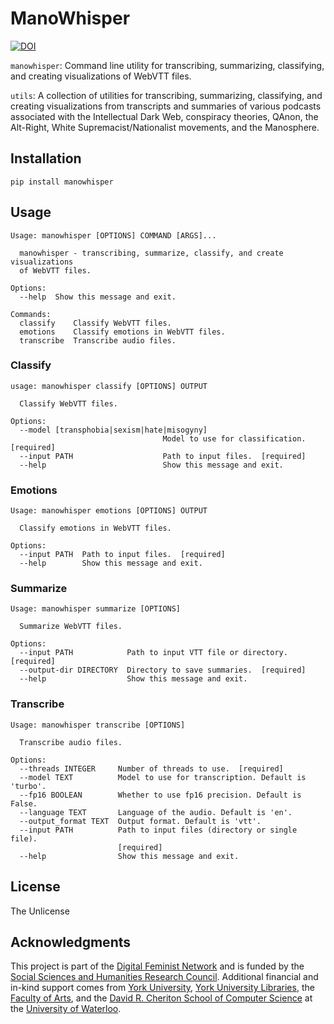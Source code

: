 # ManoWhisper

[![DOI](https://zenodo.org/badge/DOI/10.5281/zenodo.15287350.svg)](https://doi.org/10.5281/zenodo.15287350)

`manowhisper`: Command line utility for transcribing, summarizing, classifying, and creating visualizations of WebVTT files.

`utils`: A collection of utilities for transcribing, summarizing, classifying, and creating visualizations from transcripts and summaries of various podcasts associated with the Intellectual Dark Web, conspiracy theories, QAnon, the Alt-Right, White Supremacist/Nationalist movements, and the Manosphere.


## Installation

```
pip install manowhisper
```

## Usage

```
Usage: manowhisper [OPTIONS] COMMAND [ARGS]...

  manowhisper - transcribing, summarize, classify, and create visualizations
  of WebVTT files.

Options:
  --help  Show this message and exit.

Commands:
  classify    Classify WebVTT files.
  emotions    Classify emotions in WebVTT files.
  transcribe  Transcribe audio files.
```

### Classify

```
usage: manowhisper classify [OPTIONS] OUTPUT

  Classify WebVTT files.

Options:
  --model [transphobia|sexism|hate|misogyny]
                                  Model to use for classification.  [required]
  --input PATH                    Path to input files.  [required]
  --help                          Show this message and exit.
```

### Emotions

```
Usage: manowhisper emotions [OPTIONS] OUTPUT

  Classify emotions in WebVTT files.

Options:
  --input PATH  Path to input files.  [required]
  --help        Show this message and exit.
```

### Summarize

```
Usage: manowhisper summarize [OPTIONS]

  Summarize WebVTT files.

Options:
  --input PATH            Path to input VTT file or directory.  [required]
  --output-dir DIRECTORY  Directory to save summaries.  [required]
  --help                  Show this message and exit.
```

### Transcribe

```
Usage: manowhisper transcribe [OPTIONS]

  Transcribe audio files.

Options:
  --threads INTEGER     Number of threads to use.  [required]
  --model TEXT          Model to use for transcription. Default is 'turbo'.
  --fp16 BOOLEAN        Whether to use fp16 precision. Default is False.
  --language TEXT       Language of the audio. Default is 'en'.
  --output_format TEXT  Output format. Default is 'vtt'.
  --input PATH          Path to input files (directory or single file).
                        [required]
  --help                Show this message and exit.
```

## License

The Unlicense

## Acknowledgments

This project is part of the [Digital Feminist Network](https://digfemnet.org/) and is funded by the [Social Sciences and Humanities Research Council](https://www.sshrc-crsh.gc.ca/). Additional financial and in-kind support comes from [York University](https://www.yorku.ca/), [York University Libraries](https://www.library.yorku.ca/web/), the [Faculty of Arts](https://uwaterloo.ca/arts/), and the [David R. Cheriton School of Computer Science](https://cs.uwaterloo.ca/) at the [University of Waterloo](https://uwaterloo.ca/).
